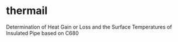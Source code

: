 # thermail
Determination of Heat Gain or Loss and the Surface Temperatures of Insulated Pipe based on C680
